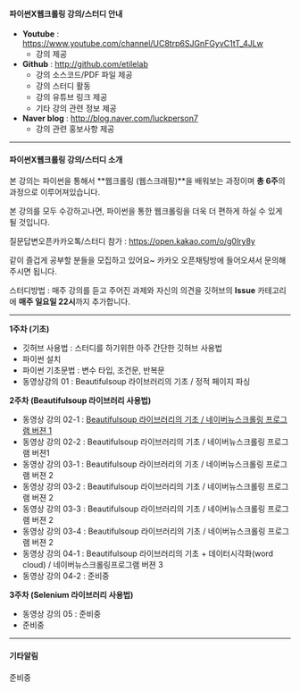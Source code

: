 #### 파이썬X웹크롤링 강의/스터디 안내

- **Youtube** :  https://www.youtube.com/channel/UC8trp6SJGnFGyvC1tT_4JLw
  - 강의 제공
- **Github** : http://github.com/etilelab
  - 강의 소스코드/PDF 파일 제공
  - 강의 스터디 활동
  - 강의 유튜브 링크 제공
  - 기타 강의 관련 정보 제공
- **Naver blog** : http://blog.naver.com/luckperson7
  - 강의 관련 홍보사항 제공

------

#### 파이썬X웹크롤링 강의/스터디 소개

본 강의는 파이썬을 통해서 **웹크롤링 (웹스크래핑)**을 배워보는 과정이며 **총 6주**의 과정으로 이루어져있습니다.

본 강의를 모두 수강하고나면, 파이썬을 통한 웹크롤링을 더욱 더 편하게 하실 수 있게 될 것입니다.

질문답변오픈카카오톡/스터디 참가 : https://open.kakao.com/o/g0lry8y

같이 즐겁게 공부할 분들을 모집하고 있어요~ 카카오 오픈채팅방에 들어오셔서 문의해주시면 됩니다.

스터디방법 : 매주 강의를 듣고 주어진 과제와 자신의 의견을 깃허브의 **Issue** 카테고리에  **매주 일요일 22시**까지 추가합니다.

------

**1주차 (기초)**

- 깃허브 사용법 : 스터디를 하기위한 아주 간단한 깃허브 사용법
- 파이썬 설치
- 파이썬 기초문법 : 변수 타입, 조건문, 반복문
- 동영상강의 01 : Beautifulsoup 라이브러리의 기초 / 정적 페이지 파싱

**2주차 (Beautifulsoup 라이브러리 사용법)**

- 동영상 강의 02-1 : [Beautifulsoup 라이브러리의 기초 / 네이버뉴스크롤링 프로그램 버젼 1](**https://youtu.be/QLf-pDoJvjQ**)
- 동영상 강의 02-2 : Beautifulsoup 라이브러리의 기초 / 네이버뉴스크롤링 프로그램 버젼1
- 동영상 강의 03-1 : Beautifulsoup 라이브러리의 기초 / 네이버뉴스크롤링 프로그램 버젼 2
- 동영상 강의 03-2 : Beautifulsoup 라이브러리의 기초 / 네이버뉴스크롤링 프로그램 버젼 2
- 동영상 강의 03-3 : Beautifulsoup 라이브러리의 기초  / 네이버뉴스크롤링 프로그램 버젼 2
- 동영상 강의 03-4 : Beautifulsoup 라이브러리의 기초 / 네이버뉴스크롤링 프로그램 버젼 2
- 동영상 강의 04-1 : Beautifulsoup 라이브러리의 기초 + 데이터시각화(word cloud) / 네이버뉴스크롤링프로그램 버젼 3
- 동영상 강의 04-2 : 준비중

**3주차 (Selenium 라이브러리 사용법)**

- 동영상 강의 05 : 준비중
- 준비중

------

#### 기타알림

준비중